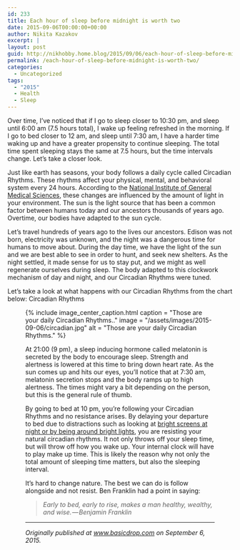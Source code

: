```yaml
---
id: 233
title: Each hour of sleep before midnight is worth two
date: 2015-09-06T00:00:00+00:00
author: Nikita Kazakov
excerpt: |
layout: post
guid: http://nikhobby.home.blog/2015/09/06/each-hour-of-sleep-before-midnight-is-worth-two/
permalink: /each-hour-of-sleep-before-midnight-is-worth-two/
categories:
  - Uncategorized
tags:
  - "2015"
  - Health
  - Sleep
---
```

Over time, I’ve noticed that if I go to sleep closer to 10:30 pm, and sleep until 6:00 am (7.5 hours total), I wake up feeling refreshed in the morning. If I go to bed closer to 12 am, and sleep until 7:30 am, I have a harder time waking up and have a greater propensity to continue sleeping. The total time spent sleeping stays the same at 7.5 hours, but the time intervals change. Let’s take a closer look.

Just like earth has seasons, your body follows a daily cycle called Circadian Rhythms. These rhythms affect your physical, mental, and behavioral system every 24 hours. According to the <a href="http://www.nigms.nih.gov/Education/Pages/Factsheet_CircadianRhythms.aspx" target="_blank" rel="noopener noreferrer">National Institute of General Medical Sciences</a>, these changes are influenced by the amount of light in your environment. The sun is the light source that has been a common factor between humans today and our ancestors thousands of years ago. Overtime, our bodies have adapted to the sun cycle.

Let’s travel hundreds of years ago to the lives our ancestors. Edison was not born, electricity was unknown, and the night was a dangerous time for humans to move about. During the day time, we have the light of the sun and we are best able to see in order to hunt, and seek new shelters. As the night settled, it made sense for us to stay put, and we might as well regenerate ourselves during sleep. The body adapted to this clockwork mechanism of day and night, and our Circadian Rhythms were tuned.

Let’s take a look at what happens with our Circadian Rhythms from the chart below: Circadian Rhythms<figure class="wp-caption">

{% include image_center_caption.html 
    caption = "Those are your daily Circadian Rhythms.."
    image = "/assets/images/2015-09-06/circadian.jpg"
    alt = "Those are your daily Circadian Rhythms."
%}

At 21:00 (9 pm), a sleep inducing hormone called melatonin is secreted by the body to encourage sleep. Strength and alertness is lowered at this time to bring down heart rate. As the sun comes up and hits our eyes, you’ll notice that at 7:30 am, melatonin secretion stops and the body ramps up to high alertness. The times might vary a bit depending on the person, but this is the general rule of thumb.

By going to bed at 10 pm, you’re following your Circadian Rhythms and no resistance arises. By delaying your departure to bed due to distractions such as looking at <a href="http://www.basicdrop.com/posts/posts/sleeping-poorly" target="_blank" rel="noopener noreferrer">bright screens at night or by being around bright lights</a>, you are resisting your natural circadian rhythms. It not only throws off your sleep time, but will throw off how you wake up. Your internal clock will have to play make up time. This is likely the reason why not only the total amount of sleeping time matters, but also the sleeping interval.

It’s hard to change nature. The best we can do is follow alongside and not resist. Ben Franklin had a point in saying:

> _Early to bed, early to rise, makes a man healthy, wealthy, and wise. — Benjamin Franklin_

* * *

_Originally published at_ <a href="http://www.basicdrop.com/posts/each-hour-of-sleep" target="_blank" rel="noopener noreferrer"><em>www.basicdrop.com</em></a> _on September 6, 2015._